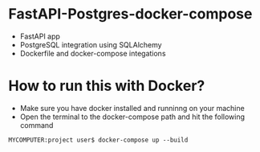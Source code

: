 # FastAPI-Postgres-docker-compose
- FastAPI app
- PostgreSQL integration using SQLAlchemy
- Dockerfile and docker-compose integations

# How to run this with Docker?
- Make sure you have docker installed and runninng on your machine
- Open the terminal to the docker-compose path and hit the following command
```
MYCOMPUTER:project user$ docker-compose up --build
```
